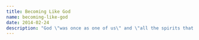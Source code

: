 ```yaml
---
title: Becoming Like God
name: becoming-like-god 
date: 2014-02-24
description: "God \"was once as one of us\" and \"all the spirits that God ever sent into the world\" were likewise \"susceptible of enlargement.\" Joseph Smith preached that long before the world was formed, God found \"himself in the midst\" of these beings and \"saw proper to institute laws whereby the rest could have a privilege to advance like himself\" and be \"exalted\" with Him." 
---
```

